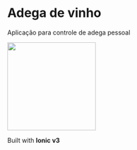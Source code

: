 # Adega de vinho

Aplicação para controle de adega pessoal

<img src="/src/assets/img/demo.gif?raw=true" width="200px">

Built with **Ionic v3**
